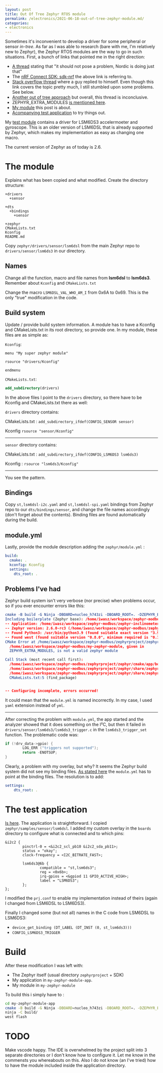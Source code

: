 ```yaml
---
layout: post
title: Out Of Tree Zephyr RTOS module
permalink: /electronics/2021-06-18-out-of-tree-zephyr-module.md/
categories: 
- electronics
---
```

Sometimes it's inconvenient to develop a driver for some peripheral or sensor *in-tree*. As far as I was able to research (bare with me, I'm relatively new to Zephyr), the Zephyr RTOS modules are the way to go in such situations. First, a bunch of links that pointed me in the right direction:

* [A thread](https://lists.zephyrproject.org/g/devel/topic/how_to_build_external_drivers/33154657?p=,,,20,0,0,0::recentpostdate%2Fsticky,,,20,2,0,33154657) stating that "it should not pose a problem, Nordic is doing just that"
* The [nRF Connect SDK: sdk-nrf](https://github.com/nrfconnect/sdk-nrf) the above link is referring to.
* [Stack overflow thread](https://stackoverflow.com/questions/62358554/zephyros-how-to-add-driver-module-to-out-of-tree-project) where a guy replied to himself. Even though this link covers the topic pretty much, I still stumbled upon some problems. See below. 
* [Another out of tree approach](https://github.com/zephyrproject-rtos/zephyr/issues/27181) but overall, this thread is inconclusive.
* ZEPHYR_EXTRA_MODULES [is mentioned here](https://community.platformio.org/t/zephyr-out-of-tree-driver-doesnt-get-compiled/14412).
* [My module](https://github.com/iwasz/example-zephyr-module) this post is about.
* [Acompanying test application](https://github.com/iwasz/example-zephyr-module-app) to try things out.

My [test module](https://github.com/iwasz/example-zephyr-module) contains a driver for LSM6DS3 accelermoeter and gyroscope. This is an older version of LSM6DSL that is already supported by Zephyr, which makes my implementation as easy as changing one macro.

The current version of Zephyr as of today is 2.6.

# The module
Explains what has been copied and what modified. Create the directory structure:

```
+drivers
  +sensor

+dts
  +bindings
    +sensor

+zephyr
CMakeLists.txt
Kconfig
README.md
```

Copy `zephyr/drivers/sensor/lsm6dsl` from the main Zephyr repo to  `drivers/sensor/lsm6ds3` in our directory. 

## Names

Change all the function, macro and file names from **lsm6dsl** to **lsm6ds3**. Remember about `Kconfig` and `CMakeLists.txt`

Change the macro `LSM6DSL_VAL_WHO_AM_I` from 0x6A to 0x69. This is the only "true" modification in the code.

## Build system

Update / provide build system information. A module has to have a Kconfig and CMakeLists.txt in its root directory, so provide one. In my module, these files are as simple as:

`Kconfig`:
```Kconfig
menu "My super zephyr module"

rsource "drivers/Kconfig"

endmenu
```

`CMakeLists.txt`:

```cmake
add_subdirectory(drivers)
```

In the above files I point to the `drivers` directory, so there have to be Kconfig and CMakeLists.txt there as well:

`drivers` directory contains:

CMakeLists.txt : `add_subdirectory_ifdef(CONFIG_SENSOR sensor)`

Kconfig `rsource "sensor/Kconfig"`

---

`sensor` directory contains:

CMakeLists.txt : `add_subdirectory_ifdef(CONFIG_LSM6DS3 lsm6ds3)`

Kconfig : `rsource "lsm6ds3/Kconfig"`

---

You see the pattern.

## Bindings
Copy `st,lsm6dsl-i2c.yaml` and `st,lsm6dsl-spi.yaml` bindings from Zephyr repo to our `dts/bindings/sensor`, and change the file names accordingly (don't forget about the contents). Binding files are found automatically during the build.

## module.yml
Lastly, provide the module description adding the `zephyr/module.yml` :

```yaml
build:
  cmake: .
  kconfig: Kconfig
  settings:
    dts_root: .
```

## Problems I've had
Zephyr build system isn't very verbose (nor precise) when problems occur, so if you ever encounter errors like this:

```cmake
cmake -B build -G Ninja -DBOARD=nucleo_h743zi -DBOARD_ROOT=. -DZEPHYR_EXTRA_MODULES=/home/iwasz/workspace/zephyr-modbus/my-zephyr-module .
Including boilerplate (Zephyr base): /home/iwasz/workspace/zephyr-modbus/zephyrproject/zephyr/cmake/app/boilerplate.cmake
-- Application: /home/iwasz/workspace/zephyr-modbus/zephyr-inclinometer
-- Zephyr version: 2.6.0-rc3 (/home/iwasz/workspace/zephyr-modbus/zephyrproject/zephyr), build: v2.6.0-rc3
-- Found Python3: /usr/bin/python3.9 (found suitable exact version "3.9.4") found components: Interpreter 
-- Found west (found suitable version "0.8.0", minimum required is "0.7.1")
CMake Error at /home/iwasz/workspace/zephyr-modbus/zephyrproject/zephyr/cmake/zephyr_module.cmake:61 (message):
  /home/iwasz/workspace/zephyr-modbus/my-zephyr-module, given in
  ZEPHYR_EXTRA_MODULES, is not a valid zephyr module

Call Stack (most recent call first):
  /home/iwasz/workspace/zephyr-modbus/zephyrproject/zephyr/cmake/app/boilerplate.cmake:183 (include)
  /home/iwasz/workspace/zephyr-modbus/zephyrproject/zephyr/share/zephyr-package/cmake/ZephyrConfig.cmake:24 (include)
  /home/iwasz/workspace/zephyr-modbus/zephyrproject/zephyr/share/zephyr-package/cmake/ZephyrConfig.cmake:35 (include_boilerplate)
  CMakeLists.txt:5 (find_package)


-- Configuring incomplete, errors occurred!
```

It could mean that the `module.yml` is named incorrectly. In my case, I used `yaml` extension instead of `yml`.

--- 

After correcting the problem with `module.yml`, the app started and the analyzer showed that it does something on the I²C, but then it failed in `drivers/sensor/lsm6ds3/lsm6ds3_trigger.c` in the `lsm6ds3_trigger_set` function. The problematic code was:

```c
if (!drv_data->gpio) {
        LOG_ERR ("triggers not supported");
        return -ENOTSUP;
}
```

Clearly, a problem with my overlay, but why? It seems the Zephyr build system did not see my binding files. [As stated here](https://docs.zephyrproject.org/latest/guides/dts/bindings.html?highlight=bindings#where-bindings-are-located) the `module.yml` has to point at the binding files. The resolution is to add:

```yaml
settings:
    dts_root: .
```

# The test application
[Is here](https://github.com/iwasz/example-zephyr-module-app). The application is straightforward. I copied `zephyr/samples/sensor/lsm6dsl`. I added my custom overlay in the `boards` directory to configure what is connected and to which pins:

```dts
&i2c2 {
        pinctrl-0 = <&i2c2_scl_pb10 &i2c2_sda_pb11>;
        status = "okay";
        clock-frequency = <I2C_BITRATE_FAST>;

        lsm6ds3@6b {
                compatible = "st,lsm6ds3";
                reg = <0x6b>;
                irq-gpios = <&gpiod 11 GPIO_ACTIVE_HIGH>;
                label = "LSM6DS3";
        };
};
```

I modified the `prj.conf` to enable my implementation instead of theirs (again I changed from LSM6DSL to LSM6DS3).

Finally I changed some (but not all) names in the C code from LSM6DSL to LSM6DS3:

* `device_get_binding (DT_LABEL (DT_INST (0, st_lsm6ds3)))`
* `CONFIG_LSM6DS3_TRIGGER`

# Build
After these modification I was left with:

* The Zephyr itself (usual directory `zephyrproject` + SDK)
* My application in `my-zephyr-module-app`.
* My module in `my-zephyr-module`

To build this i simply have to :

```sh
cd my-zephyr-module-app
cmake -B build -G Ninja -DBOARD=nucleo_h743zi -DBOARD_ROOT=. -DZEPHYR_EXTRA_MODULES=/home/iwasz/workspace/zephyr-modbus/my-zephyr-module .
ninja -C build/
west flash
```

# TODO
Make vscode happy. The IDE is overwhelmed by the project split into 3 separate directories or I don't know how to configure it. Let me know in the commensts you whereabouts on this. Also I do not know (an I've tried) how to have the module included inside the application directory. 
